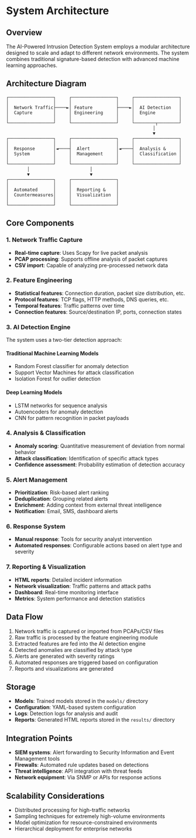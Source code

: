 # System Architecture

## Overview

The AI-Powered Intrusion Detection System employs a modular architecture designed to scale and adapt to different network environments. The system combines traditional signature-based detection with advanced machine learning approaches.

## Architecture Diagram

```
┌─────────────────┐     ┌─────────────────┐     ┌─────────────────┐
│                 │     │                 │     │                 │
│  Network Traffic├────►│ Feature         ├────►│  AI Detection   │
│  Capture        │     │ Engineering     │     │  Engine         │
│                 │     │                 │     │                 │
└─────────────────┘     └─────────────────┘     └────────┬────────┘
                                                        │
                                                        ▼
┌─────────────────┐     ┌─────────────────┐     ┌─────────────────┐
│                 │     │                 │     │                 │
│  Response       │◄────┤  Alert          │◄────┤  Analysis &     │
│  System         │     │  Management     │     │  Classification │
│                 │     │                 │     │                 │
└─────────────────┘     └─────────────────┘     └─────────────────┘
        │                       │
        ▼                       ▼
┌─────────────────┐     ┌─────────────────┐
│                 │     │                 │
│  Automated      │     │  Reporting &    │
│  Countermeasures│     │  Visualization  │
│                 │     │                 │
└─────────────────┘     └─────────────────┘
```

## Core Components

### 1. Network Traffic Capture

- **Real-time capture**: Uses Scapy for live packet analysis
- **PCAP processing**: Supports offline analysis of packet captures
- **CSV import**: Capable of analyzing pre-processed network data

### 2. Feature Engineering

- **Statistical features**: Connection duration, packet size distribution, etc.
- **Protocol features**: TCP flags, HTTP methods, DNS queries, etc.
- **Temporal features**: Traffic patterns over time
- **Connection features**: Source/destination IP, ports, connection states

### 3. AI Detection Engine

The system uses a two-tier detection approach:

#### Traditional Machine Learning Models
- Random Forest classifier for anomaly detection
- Support Vector Machines for attack classification
- Isolation Forest for outlier detection

#### Deep Learning Models
- LSTM networks for sequence analysis
- Autoencoders for anomaly detection
- CNN for pattern recognition in packet payloads

### 4. Analysis & Classification

- **Anomaly scoring**: Quantitative measurement of deviation from normal behavior
- **Attack classification**: Identification of specific attack types
- **Confidence assessment**: Probability estimation of detection accuracy

### 5. Alert Management

- **Prioritization**: Risk-based alert ranking
- **Deduplication**: Grouping related alerts
- **Enrichment**: Adding context from external threat intelligence
- **Notification**: Email, SMS, dashboard alerts

### 6. Response System

- **Manual response**: Tools for security analyst intervention
- **Automated responses**: Configurable actions based on alert type and severity

### 7. Reporting & Visualization

- **HTML reports**: Detailed incident information
- **Network visualization**: Traffic patterns and attack paths
- **Dashboard**: Real-time monitoring interface
- **Metrics**: System performance and detection statistics

## Data Flow

1. Network traffic is captured or imported from PCAPs/CSV files
2. Raw traffic is processed by the feature engineering module
3. Extracted features are fed into the AI detection engine
4. Detected anomalies are classified by attack type
5. Alerts are generated with severity ratings
6. Automated responses are triggered based on configuration
7. Reports and visualizations are generated

## Storage

- **Models**: Trained models stored in the `models/` directory
- **Configuration**: YAML-based system configuration
- **Logs**: Detection logs for analysis and audit
- **Reports**: Generated HTML reports stored in the `results/` directory

## Integration Points

- **SIEM systems**: Alert forwarding to Security Information and Event Management tools
- **Firewalls**: Automated rule updates based on detections
- **Threat intelligence**: API integration with threat feeds
- **Network equipment**: Via SNMP or APIs for response actions

## Scalability Considerations

- Distributed processing for high-traffic networks
- Sampling techniques for extremely high-volume environments
- Model optimization for resource-constrained environments
- Hierarchical deployment for enterprise networks